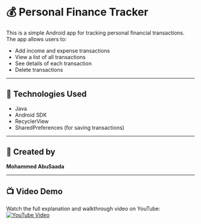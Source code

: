 # 💰 Personal Finance Tracker

This is a simple Android app for tracking personal financial transactions.  
The app allows users to:

- Add income and expense transactions  
- View a list of all transactions  
- See details of each transaction  
- Delete transactions

---

## 📱 Technologies Used

- Java
- Android SDK
- RecyclerView
- SharedPreferences (for saving transactions)

---

## 👤 Created by

**Mohammed AbuSaada**

---

## 📺 Video Demo

Watch the full explanation and walkthrough video on YouTube:  
[![YouTube Video](https://img.shields.io/badge/Watch%20on-YouTube-red?logo=youtube)](PUT_YOUR_VIDEO_LINK_HERE)
